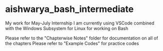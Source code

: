 # aishwarya_bash_intermediate
My work for May-July Internship
I am currently using VSCode combined with the Windows Subsystem for Linux for working on Bash

Please refer to the "Chapterwise Notes" folder for documentation on all of the chapters
Please refer to "Example Codes" for practice codes
